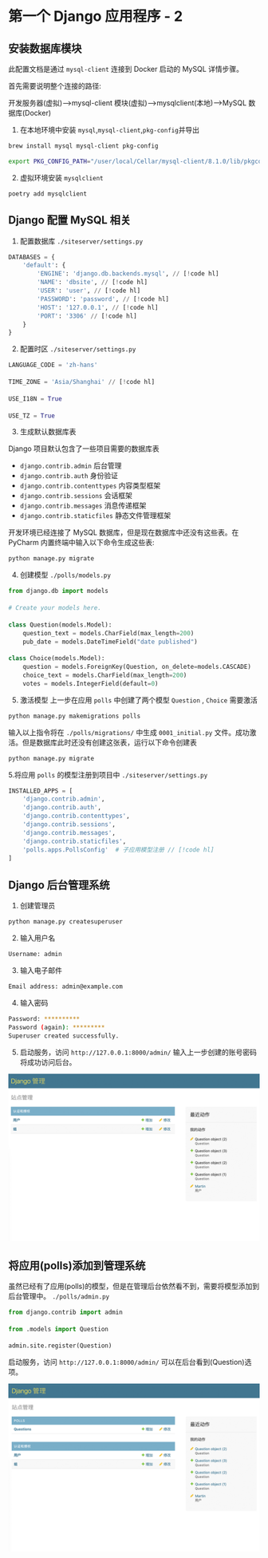 # 第一个 Django 应用程序 - 2

## 安装数据库模块

此配置文档是通过 `mysql-client` 连接到 Docker 启动的 MySQL 详情步骤。

首先需要说明整个连接的路径:

开发服务器(虚拟)-->mysql-client 模块(虚拟)-->mysqlclient(本地)-->MySQL 数据库(Docker)

1. 在本地环境中安装 `mysql`,`mysql-client`,`pkg-config`并导出

```sh
brew install mysql mysql-client pkg-config
```

```sh
export PKG_CONFIG_PATH="/user/local/Cellar/mysql-client/8.1.0/lib/pkgconfig"
```

2. 虚拟环境安装 `mysqlclient`

```
poetry add mysqlclient
```

## Django 配置 MySQL 相关

1. 配置数据库 `./siteserver/settings.py`

```py
DATABASES = {
    'default': {
        'ENGINE': 'django.db.backends.mysql', // [!code hl]
        'NAME': 'dbsite', // [!code hl]
        'USER': 'user', // [!code hl]
        'PASSWORD': 'password', // [!code hl]
        'HOST': '127.0.0.1', // [!code hl]
        'PORT': '3306' // [!code hl]
    }
}
```

2. 配置时区 `./siteserver/settings.py`

```py
LANGUAGE_CODE = 'zh-hans'

TIME_ZONE = 'Asia/Shanghai' // [!code hl]

USE_I18N = True

USE_TZ = True
```

3. 生成默认数据库表

Django 项目默认包含了一些项目需要的数据库表

- `django.contrib.admin` 后台管理
- `django.contrib.auth` 身份验证
- `django.contrib.contenttypes` 内容类型框架
- `django.contrib.sessions` 会话框架
- `django.contrib.messages` 消息传递框架
- `django.contrib.staticfiles` 静态文件管理框架

开发环境已经连接了 MySQL 数据库，但是现在数据库中还没有这些表。在 PyCharm 内置终端中输入以下命令生成这些表:

```sh
python manage.py migrate
```

4. 创建模型 `./polls/models.py`

```py
from django.db import models

# Create your models here.

class Question(models.Model):
    question_text = models.CharField(max_length=200)
    pub_date = models.DateTimeField("date published")

class Choice(models.Model):
    question = models.ForeignKey(Question, on_delete=models.CASCADE)
    choice_text = models.CharField(max_length=200)
    votes = models.IntegerField(default=0)

```

5. 激活模型
   上一步在应用 `polls` 中创建了两个模型 `Question` , `Choice` 需要激活

```sh
python manage.py makemigrations polls
```

输入以上指令将在 `./polls/migrations/` 中生成 `0001_initial.py` 文件。成功激活。但是数据库此时还没有创建这张表，运行以下命令创建表

```sh
python manage.py migrate
```

5.将应用 `polls` 的模型注册到项目中 `./siteserver/settings.py`

```py
INSTALLED_APPS = [
    'django.contrib.admin',
    'django.contrib.auth',
    'django.contrib.contenttypes',
    'django.contrib.sessions',
    'django.contrib.messages',
    'django.contrib.staticfiles',
    'polls.apps.PollsConfig'  # 子应用模型注册 // [!code hl]
]
```

## Django 后台管理系统

1. 创建管理员

```sh
python manage.py createsuperuser
```

2. 输入用户名

```sh
Username: admin
```

3. 输入电子邮件

```sh
Email address: admin@example.com
```

4. 输入密码

```sh
Password: **********
Password (again): *********
Superuser created successfully.
```

5. 启动服务，访问 `http://127.0.0.1:8000/admin/` 输入上一步创建的账号密码将成功访问后台。

![后台管理](/public/images/djangoa.png)

## 将应用(polls)添加到管理系统

虽然已经有了应用(polls)的模型，但是在管理后台依然看不到，需要将模型添加到后台管理中。
`./polls/admin.py`

```py
from django.contrib import admin

from .models import Question

admin.site.register(Question)
```

启动服务，访问 `http://127.0.0.1:8000/admin/` 可以在后台看到(Question)选项。

![后台管理](/public/images/djangob.png)

